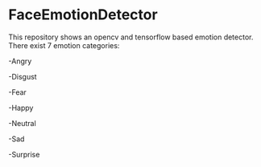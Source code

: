 # FaceEmotionDetector
This repository shows an opencv and tensorflow based emotion detector. There exist 7 emotion categories:

-Angry

-Disgust

-Fear

-Happy

-Neutral

-Sad

-Surprise
